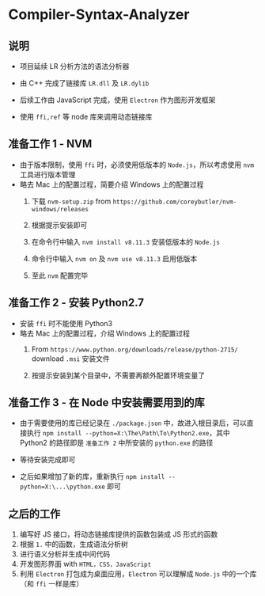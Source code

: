 # Compiler-Syntax-Analyzer

## 说明

- 项目延续 LR 分析方法的语法分析器

- 由 C++ 完成了链接库 `LR.dll` 及 `LR.dylib`

- 后续工作由 JavaScript 完成，使用 `Electron` 作为图形开发框架

- 使用 `ffi,ref` 等 node 库来调用动态链接库



## 准备工作 1 - NVM

- 由于版本限制，使用 `ffi` 时，必须使用低版本的 `Node.js`，所以考虑使用 `nvm` 工具进行版本管理
- 略去 Mac 上的配置过程，简要介绍 Windows 上的配置过程
  1. 下载 `nvm-setup.zip` from `https://github.com/coreybutler/nvm-windows/releases`

  2. 根据提示安装即可

  3. 在命令行中输入 `nvm install v8.11.3` 安装低版本的 `Node.js`

  4. 命令行中输入 `nvm on` 及 `nvm use v8.11.3` 启用低版本

  5. 至此 `nvm` 配置完毕


## 准备工作 2 - 安装 Python2.7

- 安装 `ffi` 时不能使用 Python3
- 略去 Mac 上的配置过程，介绍 Windows 上的配置过程
  1. From `https://www.python.org/downloads/release/python-2715/` download `.msi` 安装文件

  2. 按提示安装到某个目录中，不需要再额外配置环境变量了



## 准备工作 3 - 在 Node 中安装需要用到的库

- 由于需要使用的库已经记录在 `./package.json` 中，故进入根目录后，可以直接执行 `npm install --python=X:\The\Path\To\Python2.exe`，其中 Python2 的路径即是 `准备工作 2` 中所安装的 `python.exe` 的路径

- 等待安装完成即可

- 之后如果增加了新的库，重新执行 `npm install --python=X:\...\python.exe` 即可


## 之后的工作

1.  编写好 JS 接口，将动态链接库提供的函数包装成 JS 形式的函数
2.  根据 `1.` 中的函数，生成语法分析树
3.  进行语义分析并生成中间代码
4.  开发图形界面 with `HTML，CSS，JavaScript`
5.  利用 `Electron` 打包成为桌面应用，`Electron` 可以理解成 `Node.js` 中的一个库（和 `ffi` 一样是库）

   